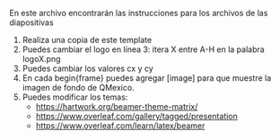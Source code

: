 En este archivo encontrarán las instrucciones para 
los archivos de las diapositivas

1. Realiza una copia de este template
1. Puedes cambiar el logo en línea 3: itera X entre A-H en la palabra logoX.png
1. Puedes cambiar los valores cx y cy
1. En cada begin{frame} puedes agregar [image] para que muestre la imagen de fondo de QMexico.
1. Puedes modificar los temas: 
	- https://hartwork.org/beamer-theme-matrix/
	- https://www.overleaf.com/gallery/tagged/presentation
	- https://www.overleaf.com/learn/latex/beamer
